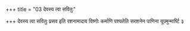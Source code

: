 +++
title = "03 देवस्य त्वा सवितुः"

+++
देवस्य त्वा सवितुः प्रसव इति रशनामादाय विष्णोः कर्माणि पश्यतेति सरशनेन पाणिना यूपमुन्मार्ष्टि ३